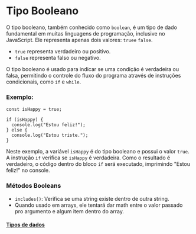 # Tipo Booleano

O tipo booleano, também conhecido como `boolean`, é um tipo de dado fundamental em muitas linguagens de programação, inclusive no JavaScript. Ele representa apenas dois valores: `truee` `false`.

- `true` representa verdadeiro ou positivo.
- `false` representa falso ou negativo.

O tipo booleano é usado para indicar se uma condição é verdadeira ou falsa, permitindo o controle do fluxo do programa através de instruções condicionais, como `if` e `while`.

### Exemplo:

```
const isHappy = true;

if (isHappy) {
  console.log("Estou feliz!");
} else {
  console.log("Estou triste.");
}
```

Neste exemplo, a variável `isHappy` é do tipo booleano e possui o valor `true`. A instrução `if` verifica se `isHappy` é verdadeira. Como o resultado é verdadeiro, o código dentro do bloco `if` será executado, imprimindo "Estou feliz!" no console.

### Métodos Booleans

- `includes()`: Verifica se uma string existe dentro de outra string.
- Quando usado em arrays, ele tentará dar math entre o valor passado pro argumento e algum item dentro do array.

#### [Tipos de dados](../tipos-de-dados.md)